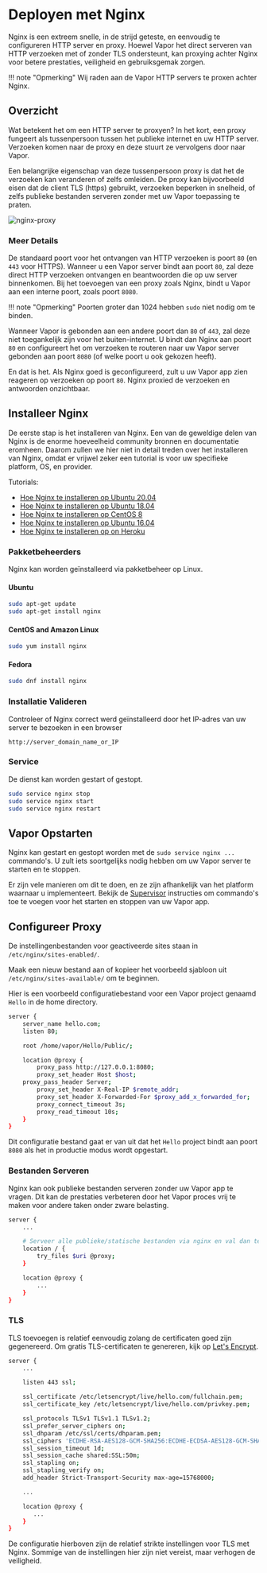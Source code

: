 # Deployen met Nginx

Nginx is een extreem snelle, in de strijd geteste, en eenvoudig te configureren HTTP server en proxy. Hoewel Vapor het direct serveren van HTTP verzoeken met of zonder TLS ondersteunt, kan proxying achter Nginx voor betere prestaties, veiligheid en gebruiksgemak zorgen. 

!!! note "Opmerking"
    Wij raden aan de Vapor HTTP servers te proxen achter Nginx.

## Overzicht

Wat betekent het om een HTTP server te proxyen? In het kort, een proxy fungeert als tussenpersoon tussen het publieke internet en uw HTTP server. Verzoeken komen naar de proxy en deze stuurt ze vervolgens door naar Vapor. 

Een belangrijke eigenschap van deze tussenpersoon proxy is dat het de verzoeken kan veranderen of zelfs omleiden. De proxy kan bijvoorbeeld eisen dat de client TLS (https) gebruikt, verzoeken beperken in snelheid, of zelfs publieke bestanden serveren zonder met uw Vapor toepassing te praten.

![nginx-proxy](https://cloud.githubusercontent.com/assets/1342803/20184965/5d9d588a-a738-11e6-91fe-28c3a4f7e46b.png)

### Meer Details

De standaard poort voor het ontvangen van HTTP verzoeken is poort `80` (en `443` voor HTTPS). Wanneer u een Vapor server bindt aan poort `80`, zal deze direct HTTP verzoeken ontvangen en beantwoorden die op uw server binnenkomen. Bij het toevoegen van een proxy zoals Nginx, bindt u Vapor aan een interne poort, zoals poort `8080`. 

!!! note "Opmerking"
    Poorten groter dan 1024 hebben `sudo` niet nodig om te binden.

Wanneer Vapor is gebonden aan een andere poort dan `80` of `443`, zal deze niet toegankelijk zijn voor het buiten-internet. U bindt dan Nginx aan poort `80` en configureert het om verzoeken te routeren naar uw Vapor server gebonden aan poort `8080` (of welke poort u ook gekozen heeft).

En dat is het. Als Nginx goed is geconfigureerd, zult u uw Vapor app zien reageren op verzoeken op poort `80`. Nginx proxied de verzoeken en antwoorden onzichtbaar.

## Installeer Nginx

De eerste stap is het installeren van Nginx. Een van de geweldige delen van Nginx is de enorme hoeveelheid community bronnen en documentatie eromheen. Daarom zullen we hier niet in detail treden over het installeren van Nginx, omdat er vrijwel zeker een tutorial is voor uw specifieke platform, OS, en provider.

Tutorials:

- [Hoe Nginx te installeren op Ubuntu 20.04](https://www.digitalocean.com/community/tutorials/how-to-install-nginx-on-ubuntu-20-04)
- [Hoe Nginx te installeren op Ubuntu 18.04](https://www.digitalocean.com/community/tutorials/how-to-install-nginx-on-ubuntu-18-04)
- [Hoe Nginx te installeren op CentOS 8](https://www.digitalocean.com/community/tutorials/how-to-install-nginx-on-centos-8)
- [Hoe Nginx te installeren op Ubuntu 16.04](https://www.digitalocean.com/community/tutorials/how-to-install-nginx-on-ubuntu-16-04)
- [Hoe Nginx te installeren op on Heroku](https://blog.codeship.com/how-to-deploy-nginx-on-heroku/)

### Pakketbeheerders

Nginx kan worden geïnstalleerd via pakketbeheer op Linux.

#### Ubuntu

```sh
sudo apt-get update
sudo apt-get install nginx
```

#### CentOS and Amazon Linux

```sh
sudo yum install nginx
```

#### Fedora

```sh
sudo dnf install nginx
```

### Installatie Valideren

Controleer of Nginx correct werd geïnstalleerd door het IP-adres van uw server te bezoeken in een browser

```
http://server_domain_name_or_IP
```

### Service

De dienst kan worden gestart of gestopt.

```sh
sudo service nginx stop
sudo service nginx start
sudo service nginx restart
```

## Vapor Opstarten

Nginx kan gestart en gestopt worden met de `sudo service nginx ...` commando's. U zult iets soortgelijks nodig hebben om uw Vapor server te starten en te stoppen.

Er zijn vele manieren om dit te doen, en ze zijn afhankelijk van het platform waarnaar u implementeert. Bekijk de [Supervisor](supervisor.md) instructies om commando's toe te voegen voor het starten en stoppen van uw Vapor app.

## Configureer Proxy

De instellingenbestanden voor geactiveerde sites staan in `/etc/nginx/sites-enabled/`.

Maak een nieuw bestand aan of kopieer het voorbeeld sjabloon uit `/etc/nginx/sites-available/` om te beginnen.

Hier is een voorbeeld configuratiebestand voor een Vapor project genaamd `Hello` in de home directory.

```sh
server {
    server_name hello.com;
    listen 80;

    root /home/vapor/Hello/Public/;

    location @proxy {
        proxy_pass http://127.0.0.1:8080;
        proxy_set_header Host $host;
	proxy_pass_header Server;
        proxy_set_header X-Real-IP $remote_addr;
        proxy_set_header X-Forwarded-For $proxy_add_x_forwarded_for;
        proxy_connect_timeout 3s;
        proxy_read_timeout 10s;
    }
}
```

Dit configuratie bestand gaat er van uit dat het `Hello` project bindt aan poort `8080` als het in productie modus wordt opgestart.

### Bestanden Serveren

Nginx kan ook publieke bestanden serveren zonder uw Vapor app te vragen. Dit kan de prestaties verbeteren door het Vapor proces vrij te maken voor andere taken onder zware belasting.

```sh
server {
	...

	# Serveer alle publieke/statische bestanden via nginx en val dan terug op Vapor voor de rest
	location / {
		try_files $uri @proxy;
	}

	location @proxy {
		...
	}
}
```

### TLS

TLS toevoegen is relatief eenvoudig zolang de certificaten goed zijn gegenereerd. Om gratis TLS-certificaten te genereren, kijk op [Let's Encrypt](https://letsencrypt.org/getting-started/).

```sh
server {
    ...

    listen 443 ssl;

    ssl_certificate /etc/letsencrypt/live/hello.com/fullchain.pem;
    ssl_certificate_key /etc/letsencrypt/live/hello.com/privkey.pem;

    ssl_protocols TLSv1 TLSv1.1 TLSv1.2;
    ssl_prefer_server_ciphers on;
    ssl_dhparam /etc/ssl/certs/dhparam.pem;
    ssl_ciphers 'ECDHE-RSA-AES128-GCM-SHA256:ECDHE-ECDSA-AES128-GCM-SHA256:ECDHE-RSA-AES256-GCM-SHA384:ECDHE-ECDSA-AES256-GCM-SHA384:DHE-RSA-AES128-GCM-SHA256:DHE-DSS-AES128-GCM-SHA256:kEDH+AESGCM:ECDHE-RSA-AES128-SHA256:ECDHE-ECDSA-AES128-SHA256:ECDHE-RSA-AES128-SHA:ECDHE-ECDSA-AES128-SHA:ECDHE-RSA-AES256-SHA384:ECDHE-ECDSA-AES256-SHA384:ECDHE-RSA-AES256-SHA:ECDHE-ECDSA-AES256-SHA:DHE-RSA-AES128-SHA256:DHE-RSA-AES128-SHA:DHE-DSS-AES128-SHA256:DHE-RSA-AES256-SHA256:DHE-DSS-AES256-SHA:DHE-RSA-AES256-SHA:AES128-GCM-SHA256:AES256-GCM-SHA384:AES128-SHA256:AES256-SHA256:AES128-SHA:AES256-SHA:AES:CAMELLIA:DES-CBC3-SHA:!aNULL:!eNULL:!EXPORT:!DES:!RC4:!MD5:!PSK:!aECDH:!EDH-DSS-DES-CBC3-SHA:!EDH-RSA-DES-CBC3-SHA:!KRB5-DES-CBC3-SHA';
    ssl_session_timeout 1d;
    ssl_session_cache shared:SSL:50m;
    ssl_stapling on;
    ssl_stapling_verify on;
    add_header Strict-Transport-Security max-age=15768000;

    ...

    location @proxy {
       ...
    }
}
```

De configuratie hierboven zijn de relatief strikte instellingen voor TLS met Nginx. Sommige van de instellingen hier zijn niet vereist, maar verhogen de veiligheid.
